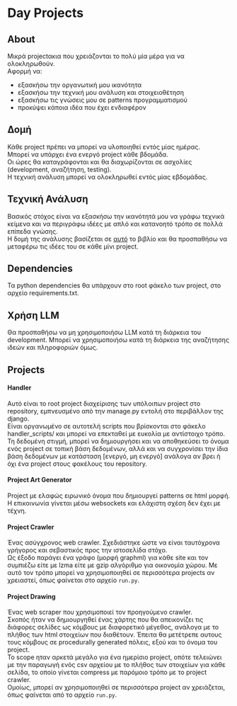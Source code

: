# Day Projects

## About
Μικρά projectακια που χρειάζονται το πολύ μία μέρα για να ολοκληρωθούν.  
Αφορμή να:
- εξασκήσω την οργανωτική μου ικανότητα
- εξασκήσω την τεχνική μου ανάλυση και στοιχειοθέτηση
- εξασκήσω τις γνώσεις μου σε patterns προγραμματισμού
- προκύψει κάποια ιδέα που έχει ενδιαφέρον

## Δομή
Κάθε project πρέπει να μπορεί να υλοποιηθεί εντός μίας ημέρας.  
Μπορεί να υπάρχει ένα ενεργό project κάθε βδομάδα.  
Οι ώρες θα καταγράφονται και θα διαχωρίζονται σε ασχολίες (development, αναζήτηση, testing).  
Η τεχνική ανάλυση μπορεί να ολοκληρωθεί εντός μίας εβδομάδας.  

## Τεχνική Ανάλυση
Βασικός στόχος είναι να εξασκήσω την ικανότητά μου να γράφω τεχνικά κείμενα και να περιγράφω ιδέες με απλό και κατανοητό τρόπο σε πολλά επίπεδα γνώσης.  
Η δομή της ανάλυσης βασίζεται σε [αυτό](https://jamesg.blog/2024/01/03/software-technical-writing/) το βιβλίο και θα προσπαθήσω να μεταφέρω τις ιδέες του σε κάθε μίνι project.  

## Dependencies
Τα python dependencies θα υπάρχουν στο root φάκελο των project, στο αρχείο requirements.txt.  

## Χρήση LLM
Θα προσπαθήσω να μη χρησιμοποιήσω LLM κατά τη διάρκεια του development. Μπορεί να χρησιμοποιήσω κατά τη διάρκεια της αναζήτησης ιδεών και πληροφοριών όμως.  

## Projects
#### Handler
Αυτό είναι το root project διαχείρισης των υπόλοιπων project στο repository, εμπνευσμένο από την manage.py εντολή στο περιβάλλον της django.  
Είναι οργανωμένο σε αυτοτελή scripts που βρίσκονται στο φάκελο handler_scripts/ και μπορεί να επεκταθεί με ευκολία με αντίστοιχο τρόπο.  
Τη δεδομένη στιγμή, μπορεί να δημιουργήσει και να αποθηκεύσει το όνομα ενός project σε τοπική βάση δεδομένων, αλλά και να συγχρονίσει την ίδια βάση δεδομένων με κατάσταση [ενεργό, μη ενεργό] ανάλογα αν βρει ή όχι ένα project στους φακέλους του repository.  
#### Project Art Generator
Project με ελαφώς ειρωνικό όνομα που δημιουργεί patterns σε html μορφή.  
Η επικοινωνία γίνεται μέσω websockets και ελάχιστη σχέση δεν έχει με τέχνη.  

#### Project Crawler
Ένας ασύγχρονος web crawler. Σχεδιάστηκε ώστε να είναι ταυτόχρονα γρήγορος και σεβαστικός προς την ιστοσελίδα στόχο.  
Ως έξοδο παράγει ένα γράφο (μορφή graphml) για κάθε site και τον συμπιέζω είτε με lzma είτε με gzip αλγόριθμο για οικονομία χώρου. Με αυτό τον τρόπο μπορεί να χρησιμοποιηθεί σε περισσότερα projects αν χρειαστεί, όπως φαίνεται στο αρχείο `run.py`.  

#### Project Drawing
Ένας web scraper που χρησιμοποιεί τον προηγούμενο crawler.  
Σκοπός ήταν να δημιουργηθεί ένας χάρτης που θα απεικονίζει τις διάφορες σελίδες ως κόμβους με διαφορετικό μέγεθος, ανάλογα με το πλήθος των html στοιχείων που διαθέτουν. Έπειτα θα μετέτρεπε αυτους τους κόμβους σε procedurally generated πόλεις, εξού και το όνομα του project.  
Το scope ηταν αρκετά μεγάλο για ένα ημερίσιο project, οπότε τελειώνει με την παραγωγή ενός csv αρχείου με το πλήθος των στοιχείων για κάθε σελίδα, το οποίο γίνεται compress με παρόμοιο τρόπο με το project crawler.  
Ομοίως, μπορεί αν χρησιμοποιηθεί σε περισσότερα project αν χρειάζεται, όπως φαίνεται από το αρχείο `run.py`.  

